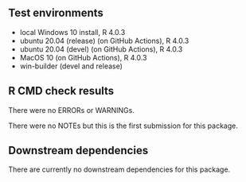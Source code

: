 ## Test environments
* local Windows 10 install, R 4.0.3
* ubuntu 20.04 (release) (on GitHub Actions), R 4.0.3
* ubuntu 20.04 (devel) (on GitHub Actions), R 4.0.3
* MacOS 10 (on GitHub Actions), R 4.0.3
* win-builder (devel and release)

## R CMD check results
There were no ERRORs or WARNINGs. 

There were no NOTEs but this is the first submission 
for this package.

## Downstream dependencies
There are currently no downstream dependencies for
this package.